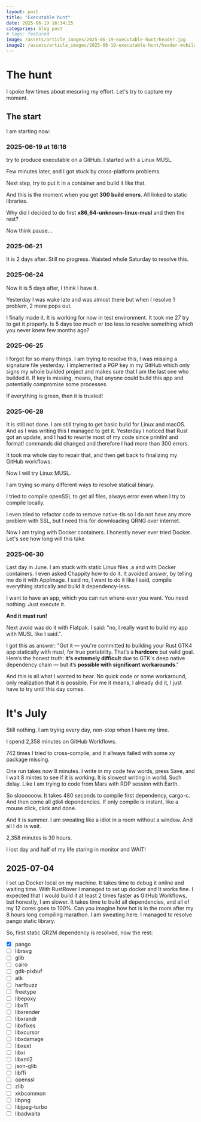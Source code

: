 ```yaml
---
layout: post
title: "Executable hunt"
date: 2025-06-19 16:34:25
categories: blog post
# tags: featured
image: /assets/article_images/2025-06-19-executable-hunt/header.jpg
image2: /assets/article_images/2025-06-19-executable-hunt/header-mobile.jpg
---
```


# The hunt

I spoke few times about mesuring my effort. Let's try to capture my moment.

## The start

I am starting now:

### 2025-06-19 at 16:16

try to produce executable on a GitHub. I started with a Linux MUSL.

Few minutes later, and I got stuck by cross-platform problems. 

Next step, try to put it in a container and build it like that.

And this is the moment when you get **300 build errors**. All linked to static libraries.

Why did I decided to do first **x86_64-unknown-linux-musl** and then the rest?

Now think pause...

### 2025-06-21

It is 2 days after. Still no progress. Waisted whole Saturday to resolve this.

### 2025-06-24

Now it is 5 days after, I think I have it. 

Yesterday I was wake late and was almost there but when I resolve 1 problem, 2 more pops out.

I finally made it. It is working for now in test environment. It took me 27 try to get it properly. 
Is 5 days too much or too less to resolve something which you never knew few months ago?

### 2025-06-25

I forgot for so many things. I am trying to resolve this, I was missing a signature file yesterday.
I implemented a PGP key in my GitHub which only signs my whole builded project and makes sure that I am the last one who builded it.
If key is missing, means, that anyone could build this app and potentially compromise some processes.

If everything is green, then it is trusted!

### 2025-06-28

It is still not done. I am still trying to get basic build for Linux and macOS. And as I was writing this I managed to get it.
Yesterday I noticed that Rust got an update, and I had to rewrite most of my code since println! and format! commands did changed and therefore I had more than 300 errors.

It took ma whole day to repair that, and then get back to finalizing my GitHub workflows.

Now I will try Linux MUSL.

I am trying so many different ways to resolve statical binary.

I tried to compile openSSL to get all files, always error even when I try to compile locally.

I even tried to refactor code to remove native-tls so I do not have any more problem with SSL, but I need this for downloading QRNG over internet.

Now I am trying with Docker containers. I honestly never ever tried Docker.
Let's see how long will this take

### 2025-06-30

Last day in June. I am stuck with static Linux files .a and with Docker containers. I even asked Chappity how to do it. It avoided answer, by telling me do it with AppImage. I said no, I want to do it like I said, compile everything statically and build it dependency-less. 

I want to have an app, which you can run where-ever you want. You need nothing. Just execute it.

**And it must run!**

Next avoid was do it with Flatpak. I said: "no, I really want to build my app with MUSL like I said.".

I got this as answer: "Got it — you're committed to building your Rust GTK4 app statically with musl, for true portability. That’s a **hardcore** but valid goal. Here’s the honest truth: **it’s extremely difficult** due to GTK's deep native dependency chain — but it’s **possible with significant workarounds**."

And this is all what I wanted to hear. No quick code or some workaround, only realization that it is possible. For me it means, I already did it, I just have to try until this day comes.


# It's July

Still nothing. I am trying every day, non-stop when I have my time.

I spend 2,358 minutes on GitHub Workflows.

742 times I tried to cross-compile, and it allways failed with some xy package missing.

One run takes now 8 minutes. I write in my code few words, press Save, and I wait 8 mintes to see if it is working. It is slowest writing in world. Such delay. Like I am trying to code from Mars with RDP session with Earth.

So sloooooow. It takes 480 seconds to compile first dependency, cargo-c. And then come all gtk4 dependencies. If only compile is instant, like a mouse click, click and done.

And it is summer. I am sweating like a idiot in a room without a window. And all I do is wait.

2,358 minutes is 39 hours.

I lost day and half of my life staring in monitor and WAIT!

## 2025-07-04

I set up Docker local on my machine. It takes time to debug it online and waiting time. With RustRover I managed to set up docker and It works fine. I expected that I would build it at least 2 times faster as GitHub Workflows, but honestly, I am slower. It takes time to build all dependencies, and all of my 12 cores goes to 100%. Can you imagine how hot is in the room after my 8 hours long compiling marathon. I am sweating here. I managed to resolve pango static library.

So, first static QR2M dependency is resolved, now the rest:

- [x] pango
- [ ] librsvg
- [ ] glib
- [ ] cairo
- [ ] gdk-pixbuf
- [ ] atk
- [ ] harfbuzz
- [ ] freetype
- [ ] libepoxy
- [ ] libx11
- [ ] libxrender
- [ ] libxrandr
- [ ] libxfixes
- [ ] libxcursor
- [ ] libxdamage
- [ ] libxext
- [ ] libxi
- [ ] libxml2
- [ ] json-glib
- [ ] libffi
- [ ] openssl
- [ ] zlib
- [ ] xkbcommon
- [ ] libpng
- [ ] libjpeg-turbo
- [ ] libadwaita